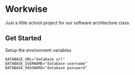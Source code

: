 # Workwise

Just a little school project for our software architecture class.

## Get Started

Setup the environment variables

```env
DATABASE_URL="database url"
DATABASE_USERNAME="database username"
DATABASE_PASSWORD="database password"
```